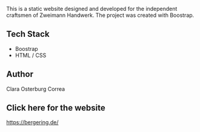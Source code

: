 This is a static website designed and developed for the independent craftsmen of Zweimann Handwerk.
The project was created with Boostrap. 

## Tech Stack
- Boostrap
- HTML / CSS

## Author
Clara Osterburg Correa

## Click here for the website
https://bergering.de/

